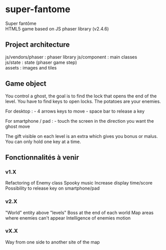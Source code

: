 # super-fantome
Super fantôme  
HTML5 game based on JS phaser library (v2.4.6)

## Project architecture
js/vendors/phaser : phaser library
js/component : main classes  
js/state : state (phaser game step)  
assets : images and tiles

## Game object
You control a ghost, the goal is to find the lock that opens the end of the level. You have to find keys to open locks.
The potatoes are your enemies.

For desktop :
    - 4 arrows keys to move
    - space bar to release a key

For smartphone / pad :
    - touch the screen in the direction you want the ghost move

The gift visible on each level is an extra which gives you bonus or malus.
You can only hold one key at a time.

## Fonctionnalités à venir
### v1.X
Refactoring of Enemy class
Spooky music
Increase display time/score
Possibility to release key on smartphone/pad

### v2.X
"World" entity above "levels"
Boss at the end of each world
Map areas where enemies can't appear
Intelligence of enemies motion 

### vX.X
Way from one side to another site of the map
